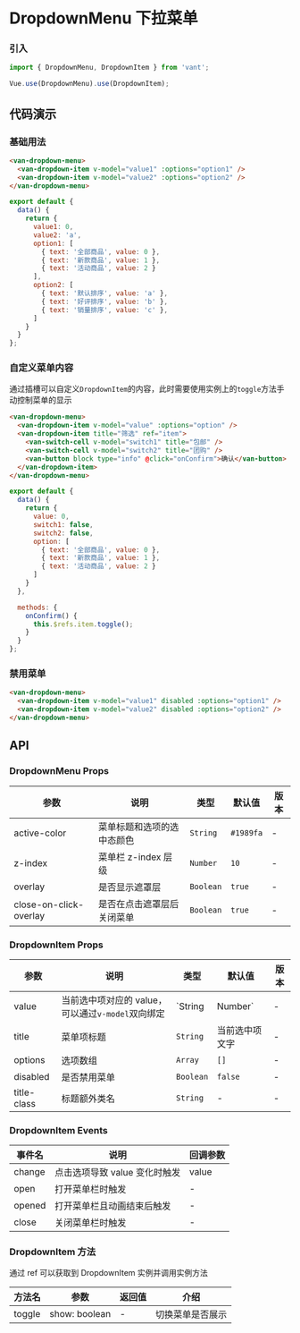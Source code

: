 # DropdownMenu 下拉菜单

### 引入

``` javascript
import { DropdownMenu, DropdownItem } from 'vant';

Vue.use(DropdownMenu).use(DropdownItem);
```

## 代码演示

### 基础用法

```html
<van-dropdown-menu>
  <van-dropdown-item v-model="value1" :options="option1" />
  <van-dropdown-item v-model="value2" :options="option2" />
</van-dropdown-menu>
```

```js
export default {
  data() {
    return {
      value1: 0,
      value2: 'a',
      option1: [
        { text: '全部商品', value: 0 },
        { text: '新款商品', value: 1 },
        { text: '活动商品', value: 2 }
      ],
      option2: [
        { text: '默认排序', value: 'a' },
        { text: '好评排序', value: 'b' },
        { text: '销量排序', value: 'c' },
      ]
    }
  }
};
```

### 自定义菜单内容

通过插槽可以自定义`DropdownItem`的内容，此时需要使用实例上的`toggle`方法手动控制菜单的显示

```html
<van-dropdown-menu>
  <van-dropdown-item v-model="value" :options="option" />
  <van-dropdown-item title="筛选" ref="item">
    <van-switch-cell v-model="switch1" title="包邮" />
    <van-switch-cell v-model="switch2" title="团购" />
    <van-button block type="info" @click="onConfirm">确认</van-button>
  </van-dropdown-item>
</van-dropdown-menu>
```

```js
export default {
  data() {
    return {
      value: 0,
      switch1: false,
      switch2: false,
      option: [
        { text: '全部商品', value: 0 },
        { text: '新款商品', value: 1 },
        { text: '活动商品', value: 2 }
      ]
    }
  },

  methods: {
    onConfirm() {
      this.$refs.item.toggle();
    }
  }
};
```

### 禁用菜单

```html
<van-dropdown-menu>
  <van-dropdown-item v-model="value1" disabled :options="option1" />
  <van-dropdown-item v-model="value2" disabled :options="option2" />
</van-dropdown-menu>
```

## API

### DropdownMenu Props

| 参数 | 说明 | 类型 | 默认值 | 版本 |
|------|------|------|------|------|
| active-color | 菜单标题和选项的选中态颜色 | `String` | `#1989fa` | - |
| z-index | 菜单栏 z-index 层级 | `Number` | `10` | - |
| overlay | 是否显示遮罩层 | `Boolean` | `true` | - |
| close-on-click-overlay | 是否在点击遮罩层后关闭菜单 | `Boolean` | `true` | - |

### DropdownItem Props

| 参数 | 说明 | 类型 | 默认值 | 版本 |
|------|------|------|------|------|
| value | 当前选中项对应的 value，可以通过`v-model`双向绑定 | `String | Number` | - | - |
| title | 菜单项标题 | `String` | 当前选中项文字 | - |
| options | 选项数组 | `Array` | `[]` | - |
| disabled | 是否禁用菜单 | `Boolean` | `false` | - |
| title-class | 标题额外类名 | `String` | - | - |

### DropdownItem Events

| 事件名 | 说明 | 回调参数 |
|------|------|------|
| change | 点击选项导致 value 变化时触发 | value |
| open | 打开菜单栏时触发 | - |
| opened | 打开菜单栏且动画结束后触发 | - |
| close | 关闭菜单栏时触发 | - |

### DropdownItem 方法

通过 ref 可以获取到 DropdownItem 实例并调用实例方法

| 方法名 | 参数 | 返回值 | 介绍 |
|------|------|------|------|
| toggle | show: boolean | - | 切换菜单是否展示 |
